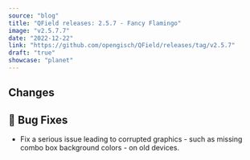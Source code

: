 ```yaml
---
source: "blog"
title: "QField releases: 2.5.7 - Fancy Flamingo"
image: "v2.5.7.7"
date: "2022-12-22"
link: "https://github.com/opengisch/QField/releases/tag/v2.5.7"
draft: "true"
showcase: "planet"
---
```


<h2>Changes</h2>
<h2><g-emoji class="g-emoji" alias="bug" fallback-src="https://github.githubassets.com/images/icons/emoji/unicode/1f41b.png">🐛</g-emoji> Bug Fixes</h2>
<ul>
<li>Fix a serious issue leading to corrupted graphics - such as missing combo box background colors - on old devices.</li>
</ul>
